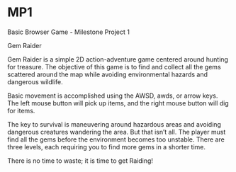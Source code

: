 # MP1
Basic Browser Game - Milestone Project 1

Gem Raider

Gem Raider is a simple 2D action-adventure game centered around hunting for treasure. The objective of this game is to find and collect all the gems scattered around the map while avoiding environmental hazards and dangerous wildlife.

Basic movement is accomplished using the AWSD, awds, or arrow keys. The left mouse button will pick up items, and the right mouse button will dig for items. 

The key to survival is maneuvering around hazardous areas and avoiding dangerous creatures wandering the area. But that isn’t all. The player must find all the gems before the environment becomes too unstable. There are three levels, each requiring you to find more gems in a shorter time. 

There is no time to waste; it is time to get Raiding!